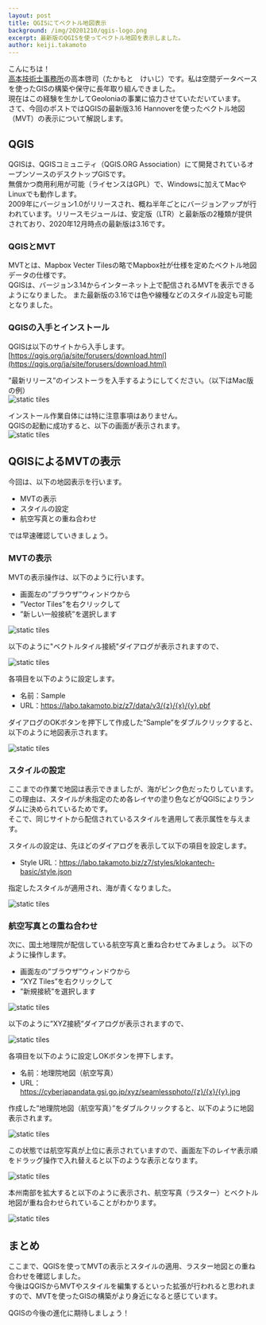 ```yaml
---
layout: post
title: QGISにてベクトル地図表示
background: /img/20201210/qgis-logo.png
excerpt: 最新版のQGISを使ってベクトル地図を表示しました。
author: keiji.takamoto
---
```


こんにちは！  
[高本技術士事務所](https://takamoto.biz)の高本啓司（たかもと　けいじ）です。私は空間データベースを使ったGISの構築や保守に長年取り組んできました。  
現在はこの経験を生かしてGeoloniaの事業に協力させていただいています。  
さて、今回のポストではQGISの最新版3.16 Hannoverを使ったベクトル地図（MVT）の表示について解説します。

## QGIS

QGISは、QGISコミュニティ（QGIS.ORG Association）にて開発されているオープンソースのデスクトップGISです。  
無償かつ商用利用が可能（ライセンスはGPL）で、Windowsに加えてMacやLinuxでも動作します。  
2009年にバージョン1.0がリリースされ、概ね半年ごとにバージョンアップが行われています。リリースモジュールは、安定版（LTR）と最新版の2種類が提供されており、2020年12月時点の最新版は3.16です。

### QGISとMVT

MVTとは、Mapbox Vecter Tilesの略でMapbox社が仕様を定めたベクトル地図データの仕様です。  
QGISは、バージョン3.14からインターネット上で配信されるMVTを表示できるようになりました。
また最新版の3.16では色や線種などのスタイル設定も可能となりました。

### QGISの入手とインストール

QGISは以下のサイトから入手します。  
[https://qgis.org/ja/site/forusers/download.html](https://qgis.org/ja/site/forusers/download.html)

”最新リリース”のインストーラを入手するようにしてください。（以下はMac版の例）  
![static tiles](/img/20201210/QGIS-Download.png)

インストール作業自体には特に注意事項はありません。  
QGISの起動に成功すると、以下の画面が表示されます。  
![static tiles](/img/20201210/QGIS.png)

## QGISによるMVTの表示

今回は、以下の地図表示を行います。

- MVTの表示
- スタイルの設定
- 航空写真との重ね合わせ

では早速確認していきましょう。

### MVTの表示

MVTの表示操作は、以下のように行います。
- 画面左の”ブラウザ”ウィンドウから
- ”Vector Tiles”を右クリックして
- ”新しい一般接続”を選択します

![static tiles](/img/20201210/add-setting.png)

以下のように"ベクトルタイル接続"ダイアログが表示されますので、

![static tiles](/img/20201210/dialog-mvt.png)

各項目を以下のように設定します。
- 名前：Sample
- URL：https://labo.takamoto.biz/z7/data/v3/{z}/{x}/{y}.pbf

ダイアログのOKボタンを押下して作成した”Sample”をダブルクリックすると、以下のように地図表示されます。

![static tiles](/img/20201210/mvt-map.png)

### スタイルの設定

ここまでの作業で地図は表示できましたが、海がピンク色だったりしています。  
この理由は、スタイルが未指定のため各レイヤの塗り色などがQGISによりランダムに決められているためです。  
そこで、同じサイトから配信されているスタイルを適用して表示属性を与えます。  

スタイルの設定は、先ほどのダイアログを表示して以下の項目を設定します。

- Style URL：https://labo.takamoto.biz/z7/styles/klokantech-basic/style.json

指定したスタイルが適用され、海が青くなりました。

![static tiles](/img/20201210/style-mvt.png)

### 航空写真との重ね合わせ

次に、国土地理院が配信している航空写真と重ね合わせてみましょう。
以下のように操作します。  

- 画面左の”ブラウザ”ウィンドウから
- ”XYZ Tiles”を右クリックして
- ”新規接続”を選択します

![static tiles](/img/20201210/xyz-setting.png)

以下のように”XYZ接続”ダイアログが表示されますので、

![static tiles](/img/20201210/xyz-dialog.png)

各項目を以下のように設定しOKボタンを押下します。

 - 名前：地理院地図（航空写真）
 - URL：https://cyberjapandata.gsi.go.jp/xyz/seamlessphoto/{z}/{x}/{y}.jpg

作成した”地理院地図（航空写真）”をダブルクリックすると、以下のように地図表示されます。

![static tiles](/img/20201210/aero-photo.png)

この状態では航空写真が上位に表示されていますので、画面左下のレイヤ表示順をドラッグ操作で入れ替えると以下のような表示となります。

![static tiles](/img/20201210/layer-change.png)

本州南部を拡大すると以下のように表示され、航空写真（ラスター）とベクトル地図が重ね合わせられていることがわかります。

![static tiles](/img/20201210/kanto-map.png)

## まとめ

ここまで、QGISを使ってMVTの表示とスタイルの適用、ラスター地図との重ね合わせを確認しました。  
今後はQGISからMVTやスタイルを編集するといった拡張が行われると思われますので、MVTを使ったGISの構築がより身近になると感じています。  

QGISの今後の進化に期待しましょう！